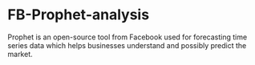 # FB-Prophet-analysis
Prophet is an open-source tool from Facebook used for forecasting time series data which helps businesses understand and possibly predict the market. 
